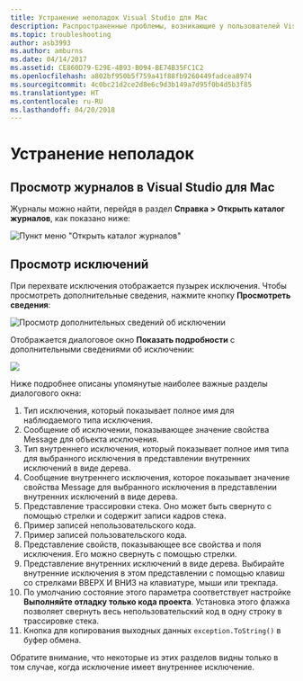 ```yaml
---
title: Устранение неполадок Visual Studio для Mac
description: Распространенные проблемы, возникающие у пользователей Visual Studio для Mac, и способы их разрешения.
ms.topic: troubleshooting
author: asb3993
ms.author: amburns
ms.date: 04/14/2017
ms.assetid: CE860D79-E29E-4B93-B094-BE74B35FC1C2
ms.openlocfilehash: a802bf950b5f759a41f88fb9260449fadcea8974
ms.sourcegitcommit: 4c0bc21d2ce2d8e6c9d3b149a7d95f0b4d5b3f85
ms.translationtype: HT
ms.contentlocale: ru-RU
ms.lasthandoff: 04/20/2018
---
```

# <a name="troubleshooting"></a>Устранение неполадок

## <a name="viewing-logs-in-visual-studio-for-mac"></a>Просмотр журналов в Visual Studio для Mac

Журналы можно найти, перейдя в раздел **Справка > Открыть каталог журналов**, как показано ниже:

![Пункт меню "Открыть каталог журналов"](media/troubleshooting-image1.png)

## <a name="viewing-exceptions"></a>Просмотр исключений

При перехвате исключения отображается пузырек исключения. Чтобы просмотреть дополнительные сведения, нажмите кнопку **Просмотреть сведения**:

![Просмотр дополнительных сведений об исключении](media/troubleshooting-image2.png)

Отображается диалоговое окно **Показать подробности** с дополнительными сведениями об исключении:

![](media/troubleshooting-image3.png)

Ниже подробнее описаны упомянутые наиболее важные разделы диалогового окна:

1. Тип исключения, который показывает полное имя для наблюдаемого типа исключения.
2. Сообщение об исключении, показывающее значение свойства Message для объекта исключения.
3. Тип внутреннего исключения, который показывает полное имя типа для выбранного исключения в представлении внутренних исключений в виде дерева.
4. Сообщение внутреннего исключения, которое показывает значение свойства Message для выбранного исключения в представлении внутренних исключений в виде дерева.
5. Представление трассировки стека. Оно может быть свернуто с помощью стрелки и содержит записи кадров стека.
6. Пример записей непользовательского кода.
7. Пример записей пользовательского кода.
8. Представление свойств, показывающее все свойства и поля исключения. Его можно свернуть с помощью стрелки.
9. Представление внутренних исключений в виде дерева. Выбирайте внутренние исключения в этом представлении с помощью клавиш со стрелками ВВЕРХ И ВНИЗ на клавиатуре, мыши или трекпада.
10. По умолчанию состояние этого параметра соответствует настройке **Выполняйте отладку только кода проекта**. Установка этого флажка позволяет свернуть весь непользовательский код в одну строку в трассировке стека.
11. Кнопка для копирования выходных данных `exception.ToString()` в буфер обмена.

Обратите внимание, что некоторые из этих разделов видны только в том случае, когда исключение имеет внутреннее исключение.